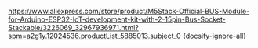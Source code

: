 https://www.aliexpress.com/store/product/M5Stack-Official-BUS-Module-for-Arduino-ESP32-IoT-development-kit-with-2-15pin-Bus-Socket-Stackable/3226069_32967936971.html?spm=a2g1y.12024536.productList_5885013.subject_0 {docsify-ignore-all}
